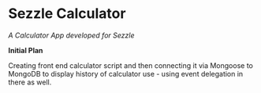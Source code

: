 # Sezzle Calculator


_A Calculator App developed for Sezzle_


**Initial Plan**

Creating front end calculator script and then connecting it via Mongoose to MongoDB to display history of calculator use - using event delegation in there as well.
